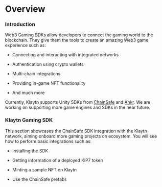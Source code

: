 # Overview

### Introduction

Web3 Gaming SDKs allow developers to connect the gaming world to the blockchain. They give them the tools to create an amazing Web3 game experience such as:

-   Connecting and interacting with integrated networks

-   Authentication using crypto wallets

-   Multi-chain integrations

-   Providing in-game NFT functionality

-   And much more

Currently, Klaytn supports Unity SDKs from [ChainSafe](https://docs.gaming.chainsafe.io/) and [Ankr](https://www.ankr.com/gaming/). We are working on supporting more game engines and SDKs in the near future.

### Klaytn Gaming SDK

This section showcases the ChainSafe SDK integration with the Klaytn network, aiming onboard more gaming projects on ecosystem. You will see how to perform basic integrations such as:

-   Installing the SDK

-   Getting information of a deployed KIP7 token

-   Minting a sample NFT on Klaytn

-   Use the ChainSafe prefabs